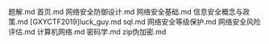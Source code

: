 题解.md
首页.md
网络安全防御设计.md
网络安全基础.md
信息安全概念与政策.md
[GXYCTF2019]luck_guy.md
sql.md
网络安全等级保护.md
网络安全风险评估.md
计算机网络.md
密码学.md
zip伪加密.md
